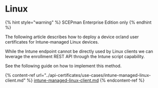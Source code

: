 # Linux

{% hint style="warning" %}
SCEPman Enterprise Edition only
{% endhint %}

The following article describes how to deploy a device or/and user certificates for Intune-managed Linux devices.



While the Intune endpoint cannot be directly used by Linux clients we can leverage the enrollment REST API through the Intune script capability.

See the following guide on how to implement this method.

{% content-ref url="../api-certificates/use-cases/intune-managed-linux-client.md" %}
[intune-managed-linux-client.md](../api-certificates/use-cases/intune-managed-linux-client.md)
{% endcontent-ref %}



